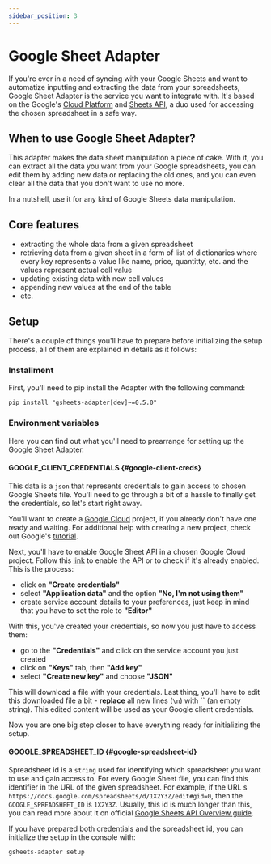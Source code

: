 ```yaml
---
sidebar_position: 3
---
```


# Google Sheet Adapter

If you're ever in a need of syncing with your Google Sheets and want to automatize inputting and extracting the data from your spreadsheets, Google Sheet Adapter is the service you want to integrate with.
It's based on the Google's [Cloud Platform](https://console.cloud.google.com/) and [Sheets API](https://developers.google.com/sheets/api), a duo used for accessing the chosen spreadsheet in a safe way.

## When to use Google Sheet Adapter?

This adapter makes the data sheet manipulation a piece of cake. With it, you can extract all the data you want from your Google spreadsheets, 
you can edit them by adding new data or replacing the old ones, and you can even clear all the data that you don't want to use no more.

In a nutshell, use it for any kind of Google Sheets data manipulation.

## Core features
- extracting the whole data from a given spreadsheet
- retrieving data from a given sheet in a form of list of dictionaries where every key represents a value like name, price, quantitty, etc. and the values represent actual cell value
- updating existing data with new cell values
- appending new values at the end of the table
- etc.

## Setup
There's a couple of things you'll have to prepare before initializing the setup process, all of them are explained in details as it follows:  
### Installment
First, you'll need to pip install the Adapter with the following command:
```console
pip install "gsheets-adapter[dev]~=0.5.0"
```
### Environment variables
Here you can find out what you'll need to prearrange for setting up the Google Sheet Adapter. 
#### GOOGLE_CLIENT_CREDENTIALS {#google-client-creds}
This data is a `json` that represents credentials to gain access to chosen Google Sheets file. 
You'll need to go through a bit of a hassle to finally get the credentials, so let's start right away.

You'll want to create a [Google Cloud](https://console.cloud.google.com/) project, if you already don't have one ready and waiting. 
For additional help with creating a new project, check out Google's [tutorial](https://developers.google.com/workspace/guides/create-project).

Next, you'll have to enable Google Sheet API in a chosen Google Cloud project. Follow this [link](https://console.cloud.google.com/flows/enableapi?apiid=sheets.googleapis.com) to enable the API or to check if it's already enabled.
This is the process: 
- click on **"Create credentials"**
- select **"Application data"** and the option **"No, I'm not using them"**
- create service account details to your preferences, just keep in mind that you have to set the role to **"Editor"**


With this, you've created your credentials, so now you just have to access them:
- go to the **"Credentials"** and click on the service account you just created
- click on **"Keys"** tab, then **"Add key"** 
- select **"Create new key"** and choose **"JSON"**

This will download a file with your credentials. Last thing, you'll have to edit this downloaded file a bit - **replace** all new lines (`\n`) with `` (an empty string). 
This edited content will be used as your Google client credentials.

Now you are one big step closer to have everything ready for initializing the setup.

#### GOOGLE_SPREADSHEET_ID {#google-spreadsheet-id}
Spreadsheet id is a `string` used for identifying which spreadsheet you want to use and gain access to. For every Google Sheet file, you can find this identifier in the URL of the given spreadsheet.
For example, if the URL s `https://docs.google.com/spreadsheets/d/1X2Y3Z/edit#gid=0`, then the `GOOGLE_SPREADSHEET_ID` is `1X2Y3Z`. 
Usually, this id is much longer than this, you can read more about it on official [Google Sheets API Overview guide](https://developers.google.com/sheets/api/guides/concepts#spreadsheet).

If you have prepared both credentials and the spreadsheet id, you can initialize the setup in the console with:

```console
gsheets-adapter setup
```
